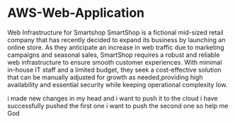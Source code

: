 # AWS-Web-Application
Web Infrastructure for Smartshop
SmartShop is a fictional mid-sized retail company that has recently decided to expand its business by launching an online store. As they anticipate an increase in web traffic due to marketing campaigns and seasonal sales, SmartShop requires a robust and reliable web infrastructure to ensure smooth customer experiences. With minimal in-house IT staff and a limited budget, they seek a cost-effective solution that can be manually adjusted for growth as needed,providing high availability and essential security while keeping operational complexity low.

i made new changes in my head
and i want to push it to the cloud
i have successfully pushed the first one 
i want to push the second one
so help me God
